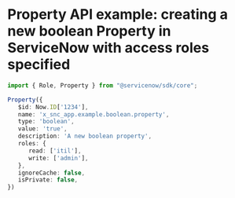 # Property API example: creating a new boolean Property in ServiceNow with access roles specified
```typescript
import { Role, Property } from "@servicenow/sdk/core";

Property({
   $id: Now.ID['1234'],
   name: 'x_snc_app.example.boolean.property',
   type: 'boolean',
   value: 'true',
   description: 'A new boolean property',
   roles: {
      read: ['itil'],
      write: ['admin'],
   },
   ignoreCache: false,
   isPrivate: false,
})
```